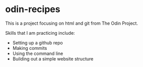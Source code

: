 # odin-recipes

This is a project focusing on html and git from The Odin Project.

Skills that I am practicing include:
  - Setting up a github repo
  - Making commits
  - Using the command line
  - Building out a simple website structure